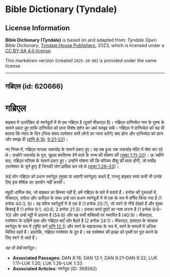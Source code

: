 # Bible Dictionary (Tyndale)

## License Information

**Bible Dictionary (Tyndale)** is based on and adapted from: _Tyndale Open Bible Dictionary_, [Tyndale House Publishers](https://tyndaleopenresources.com/), 2023, which is licensed under a [CC BY-SA 4.0 license](https://creativecommons.org/licenses/by-sa/4.0/legalcode.en).

This markdown version (created `2025-10-06`) is provided under the same license.



--------------------------------

## गब्रिएल (id: 620666)

गब्रिएल
=======

बाइबल में उल्लेखित दो स्वर्गदूतों में से एक गब्रिएल है (दूसरे मीकाएल है)। गब्रिएल दानिय्येल नाम के पुरुष के सामने प्रकट हुए ताकि दानिय्येल को प्राप्त विशेष दर्शन का अर्थ समझा सकें। गब्रिएल ने दानिय्येल को यह भी बताया कि न्याय के दिन (जिस समय परमेश्वर सभी लोगों का न्याय करेंगे) क्या होगा और दानिय्येल को ज्ञान और समझ दी ([दानि 8:16](https://ref.ly/Dan8:16); [9:21–22](https://ref.ly/Dan9:21-Dan9:22))।

नए नियम में, गब्रिएल याजक जकर्याह के सामने प्रकट हुए। यह तब हुआ जब जकर्याह मंदिर में सेवा कर रहे थे। उन्होंने जकर्याह के पुत्र, यूहन्ना बपतिस्मा देने वाले के जन्म की घोषणा की ([लूका 1:11–20](https://ref.ly/Luke1:11-Luke1:20))। छ: महीने बाद, गब्रिएल मरियम के सामने प्रकट हुए। उन्होंने घोषणा की कि मरियम यीशु की माता होंगी, जो मसीह (परमेश्वर के चुने हुए) हैं जिनकी लोग प्रतीक्षा कर रहे थे ([लूका 1:26–33](https://ref.ly/Luke1:26-Luke1:33))।

कई लोग गब्रिएल को प्रधान स्वर्गदूत (मुख्य या अग्रणी स्वर्गदूत) कहते हैं, परन्तु बाइबल स्वयं कभी भी उनके लिए इस शीर्षक का उपयोग नहीं करती।

यहूदी धार्मिक ग्रंथ, जो बाइबल का हिस्सा नहीं हैं, हमें गब्रिएल के बारे में बताते हैं। हनोक की पुस्तकों में, मीकाएल, राफेल और ऊरीएल के साथ उन्हें चार प्रधान स्वर्गदूतों में से एक के रूप में वर्णित किया गया है (1 हनोक 40:3, 6\)। वह पवित्र स्वर्गदूतों में से एक है (1 हनोक 20:7\), जो स्वर्ग से नीचे देखते हैं और मुख्य बिचवई हैं (1 हनोक 9:1; 40:6; 2 हनोक 21:3\)। उनका कार्य दुष्टों का नाश करना है (1 हनोक 9:9–10\) और उन्हें भट्टी में डालना है (54:6\) और वह सभी शक्तियों पर स्थापित है (40:9\)। मीकाएल, परमेश्वर के दाहिने हाथ और गब्रिएल बाएँ ओर बैठते हैं (2 हनोक 24:1\)। मीकाएल, इस्राएल के संरक्षक स्वर्गदूत के रूप में (पुष्टि करें [दानि 12:1](https://ref.ly/Dan12:1)) और स्वर्ग के महायाजक के रूप में, स्वर्ग के मामलों में अधिक चिंतित रहते हैं। हालांकि, गब्रिएल परमेश्वर के दूत है। वह परमेश्वर की इच्छा को पृथ्वी पर पूरा करने के लिए स्वर्ग से आते हैं।

*यह भी देखें* स्वर्गदूत।

* **Associated Passages:** DAN 8:16; DAN 12:1; DAN 9:21–DAN 9:22; LUK 1:11–LUK 1:20; LUK 1:26–LUK 1:33
* **Associated Articles:** स्वर्गदूत (ID: 368562)

